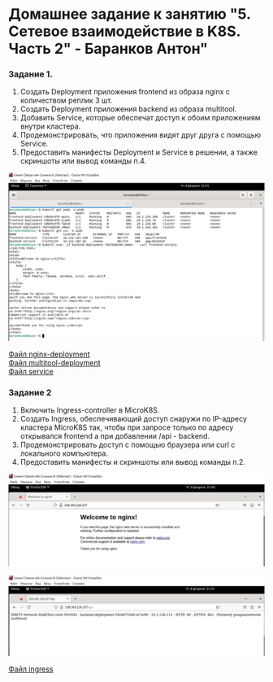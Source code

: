 # Домашнее задание к занятию "5. Сетевое взаимодействие в K8S. Часть 2" - Баранков Антон"

### Задание 1.
1. Создать Deployment приложения frontend из образа nginx с количеством реплик 3 шт.  
2. Создать Deployment приложения backend из образа multitool.  
3. Добавить Service, которые обеспечат доступ к обоим приложениям внутри кластера.  
4. Продемонстрировать, что приложения видят друг друга с помощью Service.  
5. Предоставить манифесты Deployment и Service в решении, а также скриншоты или вывод команды п.4.  

![Скриншот](img/1.JPG)  
  
[Файл nginx-deployment](img/1/nginx-deployment.yaml)  
[Файл multitool-deployment](img/1/multitool-deployment.yaml)  
[Файл service](img/1/svc_2.yaml)  

### Задание 2
1. Включить Ingress-controller в MicroK8S.
2. Создать Ingress, обеспечивающий доступ снаружи по IP-адресу кластера MicroK8S так, чтобы при запросе только по адресу открывался frontend а при добавлении /api - backend.
3. Продемонстрировать доступ с помощью браузера или curl с локального компьютера.
4. Предоставить манифесты и скриншоты или вывод команды п.2.  

![Скриншот](img/2.JPG)

![Скриншот](img/3.JPG)

[Файл ingress](img/1/ingress1.yaml)
